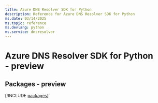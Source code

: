 ```yaml
---
title: Azure DNS Resolver SDK for Python
description: Reference for Azure DNS Resolver SDK for Python
ms.date: 03/14/2025
ms.topic: reference
ms.devlang: python
ms.service: dnsresolver
---
```

# Azure DNS Resolver SDK for Python - preview
## Packages - preview
[!INCLUDE [packages](dns-resolver-index.md)]